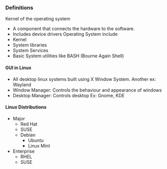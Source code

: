 ### Definitions
Kernel of the operating system 
  - A component that connects the hardware to the software.
  - Includes device drivers
Operating System include
  - Kernel 
  - System libraries 
  - System Services
  - Basic System utilities like BASH (Bourne Again Shell)

#### GUI in Linux 
- All desktop linux systems built using X Window System. Another ex: Wayland
- Window Manager: Controls the behaviour and appearance of windows
- Desktop Manager: Controls desktop Ex: Gnome, KDE

#### Linux Distributions
- Major
  - Red Hat
  - SUSE
  - Debian
    - Ubuntu
    - Linux Mint 
- Enterprise
  - RHEL
  - SUSE
